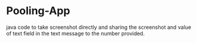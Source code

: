 # Pooling-App
java code to take screenshot directly and sharing the screenshot and value of text field in the text message to the number provided.
